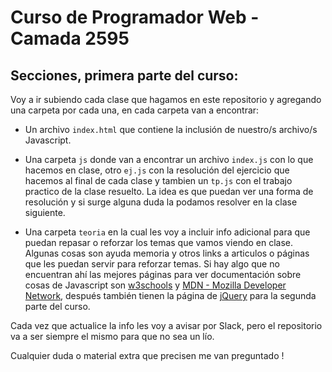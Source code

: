 # Curso de Programador Web - Camada 2595

## Secciones, primera parte del curso:

Voy a ir subiendo cada clase que hagamos en este repositorio y agregando una carpeta por cada una, en cada carpeta van a encontrar:

- Un archivo `index.html` que contiene la inclusión de nuestro/s archivo/s Javascript.

- Una carpeta `js` donde van a encontrar un archivo `index.js` con lo que hacemos en clase, otro `ej.js` con la resolución del ejercicio que hacemos al final de cada clase y tambien un `tp.js` con el trabajo practico de la clase resuelto. La idea es que puedan ver una forma de resolución y si surge alguna duda la podamos resolver en la clase siguiente.

- Una carpeta `teoria` en la cual les voy a incluir info adicional para que puedan repasar o reforzar los temas que vamos viendo en clase. Algunas cosas son ayuda memoria y otros links a articulos o páginas que les puedan servir para reforzar temas. Si hay algo que no encuentran ahí las mejores páginas para ver documentación sobre cosas de Javascript son [w3schools](https://www.w3schools.com/) y [MDN - Mozilla Developer Network](https://developer.mozilla.org/es/), después también tienen la página de [jQuery](https://jquery.com/) para la segunda parte del curso.

Cada vez que actualice la info les voy a avisar por Slack, pero el repositorio va a ser siempre el mismo para que no sea un lío.

Cualquier duda o material extra que precisen me van preguntado !